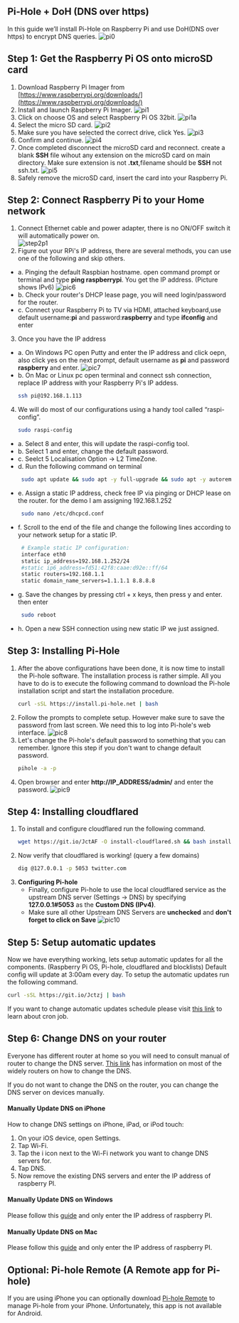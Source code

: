 ## Pi-Hole + DoH (DNS over https)
In this guide we’ll install Pi-Hole on Raspberry Pi and use DoH(DNS over https) to encrypt DNS queries. 
![pi0](https://raw.githubusercontent.com/A3XX/dns_at_home/master/img/0.PNG)
 
 
## Step 1: Get the Raspberry Pi OS onto microSD card

1. Download Raspberry Pi Imager from [https://www.raspberrypi.org/downloads/](https://www.raspberrypi.org/downloads/)
2. Install and launch Raspberry Pi Imager. 
    ![pi1](https://raw.githubusercontent.com/A3XX/dns_at_home/master/img/1.PNG)
3. Click on choose OS and select Raspberry Pi OS 32bit.
    ![pi1a](https://raw.githubusercontent.com/A3XX/dns_at_home/master/img/1a.png)
4. Select the micro SD card.
    ![pi2](https://raw.githubusercontent.com/A3XX/dns_at_home/master/img/2.PNG)
5. Make sure you have selected the correct drive, click Yes.
    ![pi3](https://raw.githubusercontent.com/A3XX/dns_at_home/master/img/3.PNG)
6. Confirm and continue. 
    ![pi4](https://raw.githubusercontent.com/A3XX/dns_at_home/master/img/4.PNG)
7. Once completed disconnect the microSD card and reconnect. create a blank **SSH** file wihout any extension on the microSD card on main directory. Make sure extension is not **.txt**,filename should be **SSH** not ssh.txt.
    ![pi5](https://raw.githubusercontent.com/A3XX/dns_at_home/master/img/5.PNG)
8. Safely remove the microSD card, insert the card into your Raspberry Pi. 

## Step 2: Connect Raspberry Pi to your Home network
1. Connect Ethernet cable and power adapter, there is no ON/OFF switch it will automatically power on.  
    ![step2p1](https://projects-static.raspberrypi.org/projects/raspberry-pi-getting-started/0e07cfe2a142a41e6c97611e94057de6dddde935/en/images/pi-plug-in.gif)
2. Figure out your RPi's IP address, there are several methods, you can use one of the following and skip others.
  - a. Pinging the default Raspbian hostname. open command prompt or terminal and type **ping raspberrypi**. You get the IP address. (Picture shows IPv6)
      ![pic6](https://raw.githubusercontent.com/A3XX/dns_at_home/master/img/6.PNG)
  - b. Check your router's DHCP lease page, you will need login/password for the router. 
  - c. Connect your Raspberry Pi to TV via HDMI, attached keyboard,use default username:**pi** and password:**raspberry** and type **ifconfig** and enter
3. Once you have the IP address
  - a. On Windows PC open Putty and enter the IP address and click oepn, also click yes on the next prompt, default username as **pi** and  password **raspberry** and enter.
      ![pic7](https://raw.githubusercontent.com/A3XX/dns_at_home/master/img/7.PNG)
  - b. On Mac or Linux pc open terminal and connect ssh connection, replace IP address with your Raspberry Pi's IP addess.
     ```bash
     ssh pi@192.168.1.113
     ```
4. We will do most of our configurations using a handy tool called “raspi-config”.
     ```bash
     sudo raspi-config
     ```
 - a. Select 8 and enter, this will update the raspi-config tool. 
 - b. Select 1 and enter, change the default password. 
 - c. Seelct 5 Localisation Option -> L2 TimeZone.
 - d. Run the following command on terminal
    ```bash 
     sudo apt update && sudo apt -y full-upgrade && sudo apt -y autoremove && sudo apt -y autoclean && sudo apt install -y rpi-eeprom
    ```
 - e. Assign a static IP address, check free IP via pinging or DHCP lease on the router. for the demo I am assigning 192.168.1.252
    ```bash 
     sudo nano /etc/dhcpcd.conf
    ```
 - f. Scroll to the end of the file and change the following lines according to your network setup for a static IP.
    ```bash 
     # Example static IP configuration:
     interface eth0
     static ip_address=192.168.1.252/24
     #static ip6_address=fd51:42f8:caae:d92e::ff/64
     static routers=192.168.1.1
     static domain_name_servers=1.1.1.1 8.8.8.8
    ``` 
- g. Save the changes by pressing ctrl + x keys, then press y and enter. then enter 
    ```bash
     sudo reboot
    ```
- h. Open a new SSH connection using new static IP we just assigned.

## Step 3: Installing Pi-Hole

1. After the above configurations have been done, it is now time to install the Pi-hole software. The installation process is rather simple. All you have to do is to execute the following command to download the Pi-hole installation script and start the installation procedure.
    ```bash 
    curl -sSL https://install.pi-hole.net | bash
    ```
2. Follow the prompts to complete setup. However make sure to save the password from last screen. We need this to log into Pi-hole's web interface. 
    ![pic8](https://raw.githubusercontent.com/A3XX/dns_at_home/master/img/8.gif)
3. Let's change the Pi-hole's default password to something that you can remember. Ignore this step if you don't want to change default password. 
    ```bash 
    pihole -a -p
    ```
4. Open browser and enter **http://IP_ADDRESS/admin/** and enter the password.
    ![pic9](https://raw.githubusercontent.com/A3XX/dns_at_home/master/img/9.PNG)

## Step 4: Installing cloudflared
1. To install and configure cloudflared run the following command.
    ```bash 
    wget https://git.io/JctAF -O install-cloudflared.sh && bash install-cloudflared.sh
    ```
2. Now verify that cloudflared is working! (query a few domains)
    ```bash
    dig @127.0.0.1 -p 5053 twitter.com
    ```
3. **Configuring Pi-hole**
     - Finally, configure Pi-hole to use the local cloudflared service as the upstream DNS server (Settings -> DNS) by specifying **127.0.0.1#5053** as the **Custom DNS (IPv4)**.
     - Make sure all other Upstream DNS Servers are **unchecked** and **don't forget to click on Save**
      ![pic10](https://raw.githubusercontent.com/A3XX/dns_at_home/master/img/10.PNG)

## Step 5: Setup automatic updates
Now we have everything working, lets setup automatic updates for all the components. (Raspberry Pi OS, Pi-hole, cloudflared and blocklists)
Default config will update at 3:00am every day. To setup the automatic updates run the following command.

 ```bash 
 curl -sSL https://git.io/Jctzj | bash
 ```
If you want to change automatic updates schedule please visit [this link](https://crontab-generator.org/) to learn about cron job. 

## Step 6: Change DNS on your router
Everyone has different router at home so you will need to consult manual of router to change the DNS server. [This link](https://www.lifewire.com/how-to-change-dns-servers-on-most-popular-routers-2617995) has information on most of the widely routers on how to change the DNS. 

If you do not want to change the DNS on the router, you can change the DNS server on devices manually. 

#### Manually Update DNS on iPhone 
How to change DNS settings on iPhone, iPad, or iPod touch:
  1. On your iOS device, open Settings.
  2. Tap Wi-Fi.
  3. Tap the i icon next to the Wi-Fi network you want to change DNS servers for.
  4. Tap DNS.
  5. Now remove the existing DNS servers and enter the IP address of raspberry PI.

#### Manually Update DNS on Windows

Please follow this [guide](https://www.quad9.net/microsoft/) and only enter the IP address of raspberry PI.

#### Manually Update DNS on Mac

Please follow this [guide](https://www.quad9.net/apple/) and only enter the IP address of raspberry PI.

## Optional: Pi-hole Remote (A Remote app for Pi-hole)
If you are using iPhone you can optionally download [Pi-hole Remote](https://apps.apple.com/us/app/pi-hole-remote/id1515445551#?platform=iphone) to manage Pi-hole from your iPhone.
Unfortunately, this app is not available for Android.  
